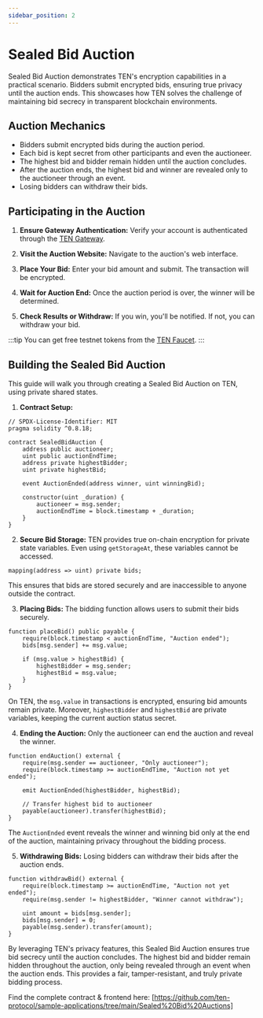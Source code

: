 ```yaml
---
sidebar_position: 2
---
```

# Sealed Bid Auction

Sealed Bid Auction demonstrates TEN's encryption capabilities in a practical scenario. Bidders submit encrypted bids, ensuring true privacy until the auction ends. This showcases how TEN solves the challenge of maintaining bid secrecy in transparent blockchain environments.

## **Auction Mechanics**

- Bidders submit encrypted bids during the auction period.
- Each bid is kept secret from other participants and even the auctioneer.
- The highest bid and bidder remain hidden until the auction concludes.
- After the auction ends, the highest bid and winner are revealed only to the auctioneer through an event.
- Losing bidders can withdraw their bids.

## **Participating in the Auction**

1. **Ensure Gateway Authentication:** Verify your account is authenticated through the [TEN Gateway](https://testnet.ten.xyz/).

2. **Visit the Auction Website:** Navigate to the auction's web interface.

3. **Place Your Bid:** Enter your bid amount and submit. The transaction will be encrypted.

4. **Wait for Auction End:** Once the auction period is over, the winner will be determined.

5. **Check Results or Withdraw:** If you win, you'll be notified. If not, you can withdraw your bid.

:::tip
You can get free testnet tokens from the [TEN Faucet](/docs/getting-started/for-users/get-tokens).
:::

## **Building the Sealed Bid Auction**

This guide will walk you through creating a Sealed Bid Auction on TEN, using private shared states.

1. **Contract Setup:**

```solidity
// SPDX-License-Identifier: MIT
pragma solidity ^0.8.18;

contract SealedBidAuction {
    address public auctioneer;
    uint public auctionEndTime;
    address private highestBidder;
    uint private highestBid;

    event AuctionEnded(address winner, uint winningBid);

    constructor(uint _duration) {
        auctioneer = msg.sender;
        auctionEndTime = block.timestamp + _duration;
    }
}
```

2. **Secure Bid Storage:** TEN provides true on-chain encryption for private state variables. Even using `getStorageAt`, these variables cannot be accessed.

```solidity
mapping(address => uint) private bids;
```

This ensures that bids are stored securely and are inaccessible to anyone outside the contract.

3. **Placing Bids:** The bidding function allows users to submit their bids securely.

```solidity
function placeBid() public payable {
    require(block.timestamp < auctionEndTime, "Auction ended");
    bids[msg.sender] += msg.value;
    
    if (msg.value > highestBid) {
        highestBidder = msg.sender;
        highestBid = msg.value;
    }
}
```

On TEN, the `msg.value` in transactions is encrypted, ensuring bid amounts remain private. Moreover, `highestBidder` and `highestBid` are private variables, keeping the current auction status secret.

4. **Ending the Auction:** Only the auctioneer can end the auction and reveal the winner.

```solidity
function endAuction() external {
    require(msg.sender == auctioneer, "Only auctioneer");
    require(block.timestamp >= auctionEndTime, "Auction not yet ended");
    
    emit AuctionEnded(highestBidder, highestBid);
    
    // Transfer highest bid to auctioneer
    payable(auctioneer).transfer(highestBid);
}
```

The `AuctionEnded` event reveals the winner and winning bid only at the end of the auction, maintaining privacy throughout the bidding process.

5. **Withdrawing Bids:** Losing bidders can withdraw their bids after the auction ends.

```solidity
function withdrawBid() external {
    require(block.timestamp >= auctionEndTime, "Auction not yet ended");
    require(msg.sender != highestBidder, "Winner cannot withdraw");
    
    uint amount = bids[msg.sender];
    bids[msg.sender] = 0;
    payable(msg.sender).transfer(amount);
}
```

By leveraging TEN's privacy features, this Sealed Bid Auction ensures true bid secrecy until the auction concludes. The highest bid and bidder remain hidden throughout the auction, only being revealed through an event when the auction ends. This provides a fair, tamper-resistant, and truly private bidding process.

Find the complete contract & frontend here: [https://github.com/ten-protocol/sample-applications/tree/main/Sealed%20Bid%20Auctions]
